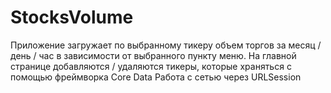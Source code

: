 # StocksVolume
Приложение загружает по выбранному тикеру объем торгов за месяц / день / час в зависимости от выбранного пункту меню.
На главной странице добавляются / удаляются тикеры, которые храняться с помощью фреймворка Core Data
Работа с сетью через URLSession
